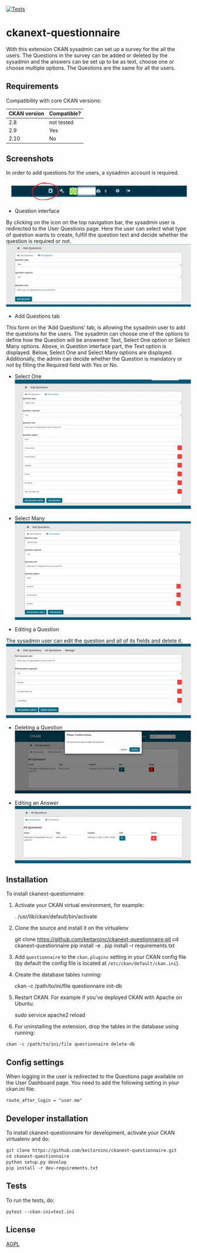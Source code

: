 [![Tests](https://github.com/blagojabozinovski/ckanext-questionnaire/workflows/Tests/badge.svg?branch=main)](https://github.com/blagojabozinovski/ckanext-questionnaire/actions)

# ckanext-questionnaire

With this extension CKAN sysadmin can set up a survey for the all the users. The Questions in the survey can be added or deleted by the sysadmin and the answers can be set up to be as text, choose one or choose multiple options. The Questions are the same for all the users. 

## Requirements

Compatibility with core CKAN versions:

| CKAN version    | Compatible?   |
| --------------- | ------------- |
| 2.8             | not tested    |
| 2.9             | Yes           |
| 2.10            | No            |



## Screenshots

In order to add questions for the users, a sysadmin account is required. 

![image](screenshots/navbar_button.png)

* Question interface 

By clicking on the icon on the top navigation bar, the sysadmin user is redirected to the User Questions page. Here the user can select what type of question wants to create, fulfill the question text and decide whether the question is required or not.
![image](screenshots/text.png)

* Add Questions tab 

This form on the ‘Add Questions’ tab, is allowing the sysadmin user to add the questions for the users. The sysadmin can choose one of the options to define how the Question will be answered: Text, Select One option or Select Many options. Above, in Question interface part, the Text option is displayed. Below, Select One and Select Many options are displayed. Additionally, the admin can decide whether the Question is mandatory or not by filling the Required field with Yes or No. 


* Select One
![image](screenshots/selectOne.png)

* Select Many
![image](screenshots/selectMany.png)

* Editing a Question

The sysadmin user can edit the question and all of its fields and delete it.
![image](screenshots/editQuestion.png)

* Deleting a Question
![image](screenshots/deleteQuestion.png)

* Editing an Answer
![image](screenshots/allQuestions.png)



## Installation

To install ckanext-questionnaire:

1. Activate your CKAN virtual environment, for example:

     . /usr/lib/ckan/default/bin/activate

2. Clone the source and install it on the virtualenv

    git clone https://github.com/keitaroinc/ckanext-questionnaire.git
    cd ckanext-questionnaire
    pip install -e .
	pip install -r requirements.txt

3. Add `questionnaire` to the `ckan.plugins` setting in your CKAN
   config file (by default the config file is located at
   `/etc/ckan/default/ckan.ini`).

4. Create the database tables running:

    ckan -c /path/to/ini/file questionnaire init-db


5. Restart CKAN. For example if you've deployed CKAN with Apache on Ubuntu:

     sudo service apache2 reload

6. For uninstalling the extension, drop the tables in the database using running:
```
ckan -c /path/to/ini/file questionnaire delete-db
```


## Config settings

When logging in the user is redirected to the Questions page available on the User Dashboard page.
You need to add the following setting in your ckan.ini file:

	route_after_login = "user.me"


## Developer installation

To install ckanext-questionnaire for development, activate your CKAN virtualenv and
do:

    git clone https://github.com/keitaroinc/ckanext-questionnaire.git
    cd ckanext-questionnaire
    python setup.py develop
    pip install -r dev-requirements.txt


## Tests

To run the tests, do:

    pytest --ckan-ini=test.ini


## License

[AGPL](https://www.gnu.org/licenses/agpl-3.0.en.html)
